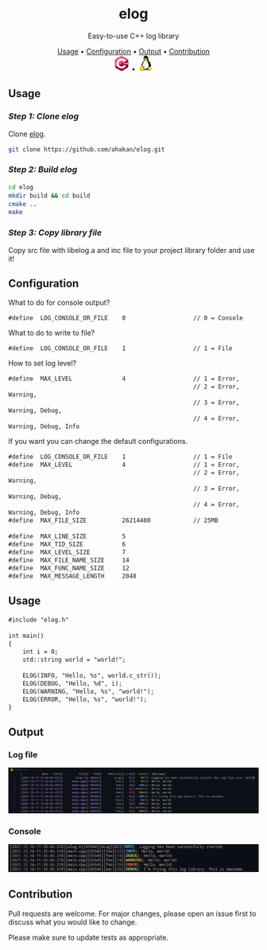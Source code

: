<!-- markdownlint-configure-file {
  "MD013": {
    "code_blocks": false,
    "tables": false
  },
  "MD033": false,
  "MD041": false
} -->

<div align="center">

# elog

Easy-to-use C++ log library

[Usage](#usage) •
[Configuration](#configuration) •
[Output](#output) •
[Contribution](#contribution) 
<br>
<img src="https://raw.githubusercontent.com/devicons/devicon/master/icons/cplusplus/cplusplus-original.svg" width="32" /> •
<img src="https://raw.githubusercontent.com/devicons/devicon/master/icons/linux/linux-original.svg" width="32" />
</div>


## Usage
### *Step 1: Clone elog*

Clone [elog][elog].

```sh
git clone https://github.com/ahakan/elog.git  
```

### *Step 2: Build elog*
```sh
cd elog
mkdir build && cd build
cmake ..
make  
```
### *Step 3: Copy library file*
Copy src file with libelog.a and inc file to your project library folder and use it!


## Configuration
What to do for console output?
```
#define  LOG_CONSOLE_OR_FILE    0                   // 0 = Console
```

What to do to write to file?
```
#define  LOG_CONSOLE_OR_FILE    1                   // 1 = File
```

How to set log level?
```
#define  MAX_LEVEL              4                   // 1 = Error, 
                                                    // 2 = Error, Warning, 
                                                    // 3 = Error, Warning, Debug, 
                                                    // 4 = Error, Warning, Debug, Info
```

If you want you can change the default configurations.
```
#define  LOG_CONSOLE_OR_FILE    1                   // 1 = File
#define  MAX_LEVEL              4                   // 1 = Error, 
                                                    // 2 = Error, Warning, 
                                                    // 3 = Error, Warning, Debug, 
                                                    // 4 = Error, Warning, Debug, Info
#define  MAX_FILE_SIZE          26214400            // 25MB

#define  MAX_LINE_SIZE          5
#define  MAX_TID_SIZE           6
#define  MAX_LEVEL_SIZE         7
#define  MAX_FILE_NAME_SIZE     14
#define  MAX_FUNC_NAME_SIZE     12
#define  MAX_MESSAGE_LENGTH     2048  
```

## Usage

```
#include "elog.h"

int main()
{
    int i = 0; 
    std::string world = "world!";

    ELOG(INFO, "Hello, %s", world.c_str());
    ELOG(DEBUG, "Hello, %d", i);
    ELOG(WARNING, "Hello, %s", "world!");
    ELOG(ERROR, "Hello, %s", "world!");
}
```

## Output

### Log file
<p float="left">
    <img src="https://github.com/AHakan/elog/blob/master/ss.png"/>
</p>

### Console
<p float="left">
    <img src="https://github.com/AHakan/elog/blob/master/ss-console.png"/>
</p>

## Contribution
Pull requests are welcome. For major changes, please open an issue first to discuss what you would like to change.

Please make sure to update tests as appropriate.


[elog]: https://github.com/ahakan/elog.git
